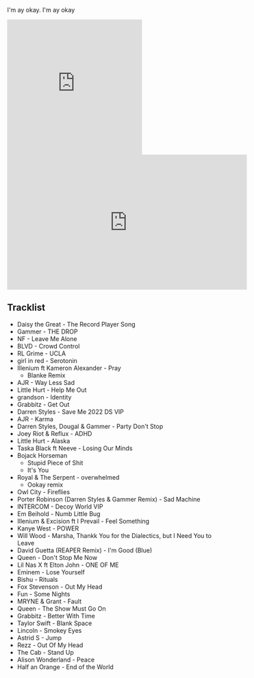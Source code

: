 I'm ay okay. I'm ay okay

<iframe width="315" height="315" scrolling="no" frameborder="no" allow="autoplay" src="https://w.soundcloud.com/player/?url=https%3A//api.soundcloud.com/tracks/1380658801&color=%23ff5500&auto_play=false&hide_related=false&show_comments=true&show_user=true&show_reposts=false&show_teaser=true&visual=true"></iframe><iframe width="560" height="315" src="https://www.youtube.com/embed/QbTug94vkV8?si=x6RPcZSnFBVXlix7" title="YouTube video player" frameborder="0" allow="accelerometer; autoplay; clipboard-write; encrypted-media; gyroscope; picture-in-picture; web-share" allowfullscreen></iframe>

## Tracklist

- Daisy the Great - The Record Player Song
- Gammer - THE DROP
- NF - Leave Me Alone
- BLVD - Crowd Control
- RL Grime - UCLA
- girl in red - Serotonin
- Illenium ft Kameron Alexander - Pray
    - Blanke Remix
- AJR - Way Less Sad
- Little Hurt - Help Me Out
- grandson - Identity
- Grabbitz - Get Out
- Darren Styles - Save Me 2022 DS VIP
- AJR - Karma
- Darren Styles, Dougal & Gammer - Party Don't Stop
- Joey Riot & Reflux - ADHD
- Little Hurt - Alaska
- Taska Black ft Neeve - Losing Our Minds
- Bojack Horseman
  - Stupid Piece of Shit
  - It's You
- Royal & The Serpent - overwhelmed
  - Ookay remix
- Owl City - Fireflies
- Porter Robinson (Darren Styles & Gammer Remix) - Sad Machine
- INTERCOM - Decoy World VIP
- Em Beihold - Numb Little Bug
- Illenium & Excision ft I Prevail - Feel Something
- Kanye West - POWER
- Will Wood - Marsha, Thankk You for the Dialectics, but I Need You to Leave
- David Guetta (REAPER Remix) - I'm Good (Blue)
- Queen - Don't Stop Me Now
- Lil Nas X ft Elton John - ONE OF ME
- Eminem - Lose Yourself
- Bishu - Rituals
- Fox Stevenson - Out My Head
- Fun - Some Nights
- MRYNE & Grant - Fault
- Queen - The Show Must Go On
- Grabbitz - Better With Time
- Taylor Swift - Blank Space
- Lincoln - Smokey Eyes
- Astrid S - Jump
- Rezz - Out Of My Head
- The Cab - Stand Up
- Alison Wonderland - Peace
- Half an Orange - End of the World